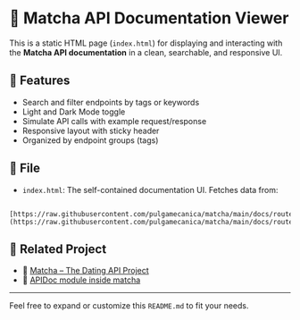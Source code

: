 # 📘 Matcha API Documentation Viewer

This is a static HTML page (`index.html`) for displaying and interacting with the **Matcha API documentation** in a clean, searchable, and responsive UI.

## 🚀 Features

- Search and filter endpoints by tags or keywords
- Light and Dark Mode toggle
- Simulate API calls with example request/response
- Responsive layout with sticky header
- Organized by endpoint groups (tags)

## 📂 File

- `index.html`: The self-contained documentation UI. Fetches data from:
```

[https://raw.githubusercontent.com/pulgamecanica/matcha/main/docs/routes.json](https://raw.githubusercontent.com/pulgamecanica/matcha/main/docs/routes.json)

```

## 🧩 Related Project

- 🔗 [Matcha – The Dating API Project](https://github.com/pulgamecanica/matcha)
- 🔗 [APIDoc module inside matcha](https://github.com/pulgamecanica/matcha/blob/main/app/lib/api_doc.rb)
---

Feel free to expand or customize this `README.md` to fit your needs.
